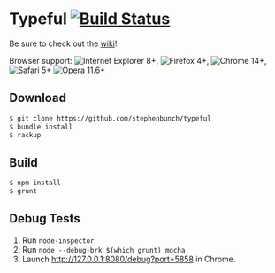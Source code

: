 # Typeful [![Build Status](https://api.travis-ci.org/stephenbunch/typeful.png)](https://travis-ci.org/stephenbunch/typeful)

Be sure to check out the [wiki](../../wiki)!

Browser support: ![Internet Explorer](http://www.w3schools.com/images/compatible_ie2020.gif) 8+, ![Firefox](http://www.w3schools.com/images/compatible_firefox2020.gif) 4+, ![Chrome](http://www.w3schools.com/images/compatible_chrome2020.gif) 14+, ![Safari](http://www.w3schools.com/images/compatible_safari2020.gif) 5+ ![Opera](http://www.w3schools.com/images/compatible_opera2020.gif) 11.6+

## Download

```bash
$ git clone https://github.com/stephenbunch/typeful
$ bundle install
$ rackup
```

## Build
```bash
$ npm install
$ grunt
```

## Debug Tests
1. Run `node-inspector`
2. Run `node --debug-brk $(which grunt) mocha`
3. Launch http://127.0.0.1:8080/debug?port=5858 in Chrome.
